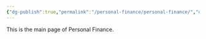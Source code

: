 ```yaml
---
{"dg-publish":true,"permalink":"/personal-finance/personal-finance/","dgPassFrontmatter":true}
---
```


This is the main page of Personal Finance.